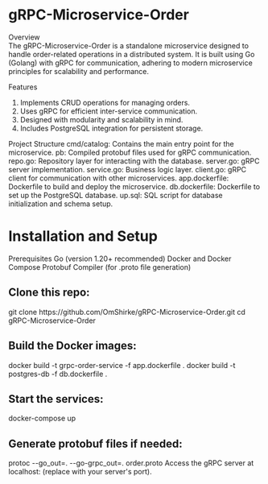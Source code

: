 # gRPC-Microservice-Order
Overview<br>
The gRPC-Microservice-Order is a standalone microservice designed to handle order-related operations in a distributed system. It is built using Go (Golang) with gRPC for communication, adhering to modern microservice principles for scalability and performance.

Features
1. Implements CRUD operations for managing orders.
2. Uses gRPC for efficient inter-service communication.
3. Designed with modularity and scalability in mind.
4. Includes PostgreSQL integration for persistent storage.

Project Structure
cmd/catalog: Contains the main entry point for the microservice.
pb: Compiled protobuf files used for gRPC communication.
repo.go: Repository layer for interacting with the database.
server.go: gRPC server implementation.
service.go: Business logic layer.
client.go: gRPC client for communication with other microservices.
app.dockerfile: Dockerfile to build and deploy the microservice.
db.dockerfile: Dockerfile to set up the PostgreSQL database.
up.sql: SQL script for database initialization and schema setup.


# Installation and Setup

Prerequisites
Go (version 1.20+ recommended)
Docker and Docker Compose
Protobuf Compiler (for .proto file generation)

<h2>Clone this repo:</h2>
git clone https://github.com/OmShirke/gRPC-Microservice-Order.git
cd gRPC-Microservice-Order

<h2>Build the Docker images:</h2>
docker build -t grpc-order-service -f app.dockerfile .
docker build -t postgres-db -f db.dockerfile .

<h2>Start the services:</h2>
docker-compose up

<h2>Generate protobuf files if needed:</h2>
protoc --go_out=. --go-grpc_out=. order.proto
Access the gRPC server at localhost:<port> (replace <port> with your server's port).
